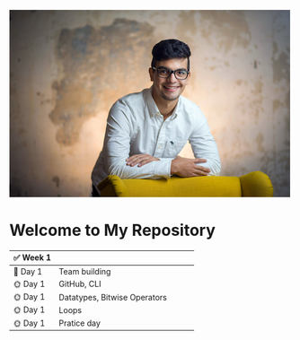 ![alt text](oscar.jpg)
# Welcome to My Repository



| :white_check_mark: **Week 1** |||||
| ---- |---- |----- |----- |----- |
| :wrench: Day 1 |Team building|
| :sun_with_face: Day 1 |GitHub, CLI|
| :sun_with_face: Day 1 |Datatypes, Bitwise Operators|
| :sun_with_face: Day 1 |Loops|
| :sun_with_face: Day 1 |Pratice day|






